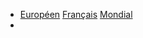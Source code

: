 - [Européen](https://ted.europa.eu/en/?hl=fr-FR)
  [Français](https://www.boamp.fr/pages/entreprise-accueil/)
  [Mondial](https://play.google.com/store/apps/details?id=com.biddingsource.tenders)
-